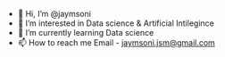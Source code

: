 - 👋 Hi, I’m @jaymsoni
- 👀 I’m interested in Data science & Artificial Intilegince
- 🌱 I’m currently learning Data science
- 📫 How to reach me Email - jaymsoni.jsm@gmail.com

<!---
jaymsoni/jaymsoni is a ✨ special ✨ repository because its `README.md` (this file) appears on your GitHub profile.
You can click the Preview link to take a look at your changes.
--->
